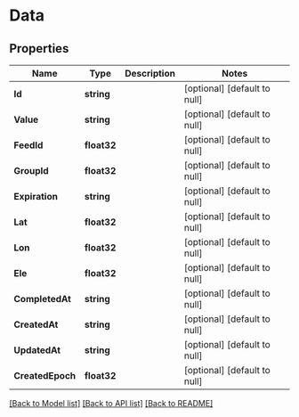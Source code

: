 # Data

## Properties
Name | Type | Description | Notes
------------ | ------------- | ------------- | -------------
**Id** | **string** |  | [optional] [default to null]
**Value** | **string** |  | [optional] [default to null]
**FeedId** | **float32** |  | [optional] [default to null]
**GroupId** | **float32** |  | [optional] [default to null]
**Expiration** | **string** |  | [optional] [default to null]
**Lat** | **float32** |  | [optional] [default to null]
**Lon** | **float32** |  | [optional] [default to null]
**Ele** | **float32** |  | [optional] [default to null]
**CompletedAt** | **string** |  | [optional] [default to null]
**CreatedAt** | **string** |  | [optional] [default to null]
**UpdatedAt** | **string** |  | [optional] [default to null]
**CreatedEpoch** | **float32** |  | [optional] [default to null]

[[Back to Model list]](../README.md#documentation-for-models) [[Back to API list]](../README.md#documentation-for-api-endpoints) [[Back to README]](../README.md)



